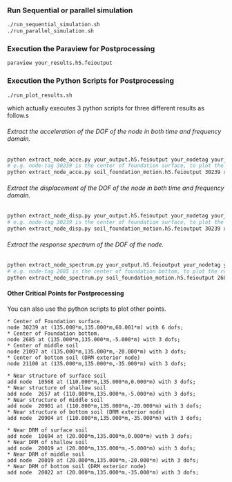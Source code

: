 ### Run Sequential or parallel simulation
```bash
./run_sequential_simulation.sh
./run_parallel_simulation.sh
```

### Execution the Paraview for Postprocessing
```bash
paraview your_results.h5.feioutput
```

### Execution the Python Scripts for Postprocessing
```bash
./run_plot_results.sh
```
which actually executes 3 python scripts for three different results as follow.s

###### Extract the acceleration of the DOF of the node in both time and frequency domain.
```bash
python extract_node_acce.py your_output.h5.feioutput your_nodetag your_dof
# e.g. node-tag 30239 is the center of foundation surface, to plot the acceleration series in x direction of node 30239 : 
python extract_node_acce.py soil_foundation_motion.h5.feioutput 30239 x
```

###### Extract the displacement of the DOF of the node in both time and frequency domain.
```bash
python extract_node_disp.py your_output.h5.feioutput your_nodetag your_dof
# e.g. node-tag 30239 is the center of foundation surface, to plot the displacement series in x direction of node 30239 : 
python extract_node_disp.py soil_foundation_motion.h5.feioutput 30239 x
```

###### Extract the response spectrum of the DOF of the node.
```bash
python extract_node_spectrum.py your_output.h5.feioutput your_nodetag your_dof
# e.g. node-tag 2685 is the center of foundation bottom, to plot the response spectrum in x direction of node 2685 : 
python extract_node_spectrum.py soil_foundation_motion.h5.feioutput 2685 x
```

#### Other Critical Points for Postprocessing
You can also use the python scripts to plot other points.

```
* Center of Foundation surface.
node 30239 at (135.000*m,135.000*m,60.001*m) with 6 dofs; 
* Center of Foundation bottom. 
node 2685 at (135.000*m,135.000*m,-5.000*m) with 3 dofs; 
* Center of middle soil 
node 21097 at (135.000*m,135.000*m,-20.000*m) with 3 dofs;  
* Center of bottom soil (DRM exterior node)
node 21100 at (135.000*m,135.000*m,-35.000*m) with 3 dofs; 
```

```
* Near structure of surface soil
add node  10568 at (110.000*m,135.000*m,0.000*m) with 3 dofs; 
* Near structure of shallow soil
add node  2657 at (110.000*m,135.000*m,-5.000*m) with 3 dofs; 
* Near structure of middle soil
add node  20901 at (110.000*m,135.000*m,-20.000*m) with 3 dofs; 
* Near structure of bottom soil (DRM exterior node)
add node  20904 at (110.000*m,135.000*m,-35.000*m) with 3 dofs; 
```

```
* Near DRM of surface soil
add node  10694 at (20.000*m,135.000*m,0.000*m) with 3 dofs; 
* Near DRM of shallow soil
add node  20019 at (20.000*m,135.000*m,-5.000*m) with 3 dofs; 
* Near DRM of middle soil
add node  20019 at (20.000*m,135.000*m,-20.000*m) with 3 dofs; 
* Near DRM of bottom soil (DRM exterior node)
add node  20022 at (20.000*m,135.000*m,-35.000*m) with 3 dofs; 
```








